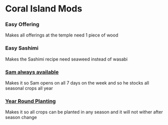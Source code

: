 # Coral Island Mods

### Easy Offering
Makes all offerings at the temple need 1 piece of wood

### Easy Sashimi
Makes the Sashimi recipe need seaweed instead of wasabi

### [Sam always available](https://www.nexusmods.com/coralisland/mods/89/)
Makes it so Sam opens on all 7 days on the week and so he stocks all seasonal crops all year

### [Year Round Planting](https://www.nexusmods.com/coralisland/mods/94)
Makes it so all crops can be planted in any season and it will not wither after season change
